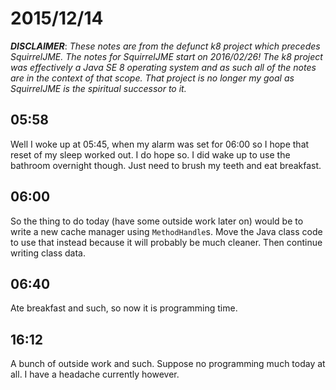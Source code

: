 # 2015/12/14

***DISCLAIMER***: _These notes are from the defunct k8 project which_
_precedes SquirrelJME. The notes for SquirrelJME start on 2016/02/26!_
_The k8 project was effectively a Java SE 8 operating system and as such_
_all of the notes are in the context of that scope. That project is no_
_longer my goal as SquirrelJME is the spiritual successor to it._

## 05:58

Well I woke up at 05:45, when my alarm was set for 06:00 so I hope that reset
of my sleep worked out. I do hope so. I did wake up to use the bathroom
overnight though. Just need to brush my teeth and eat breakfast.

## 06:00

So the thing to do today (have some outside work later on) would be to write
a new cache manager using `MethodHandle`s. Move the Java class code to use that
instead because it will probably be much cleaner. Then continue writing class
data.

## 06:40

Ate breakfast and such, so now it is programming time.

## 16:12

A bunch of outside work and such. Suppose no programming much today at all. I
have a headache currently however.

